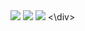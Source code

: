 <div class="galleria" style="margin:auto">
	<img src="images/dossier/nom_photo_1.jpg">
	<img src="images/dossier/nom_photo_2.jpg">
	<img src="images/dossier/nom_photo_3.jpg">
<\div>
<script>
	(function() { 
            Galleria.loadTheme('https://cdnjs.cloudflare.com/ajax/libs/galleria/1.5.7/themes/classic/galleria.classic.min.js');
            Galleria.run('.galleria');
        }());
</script>